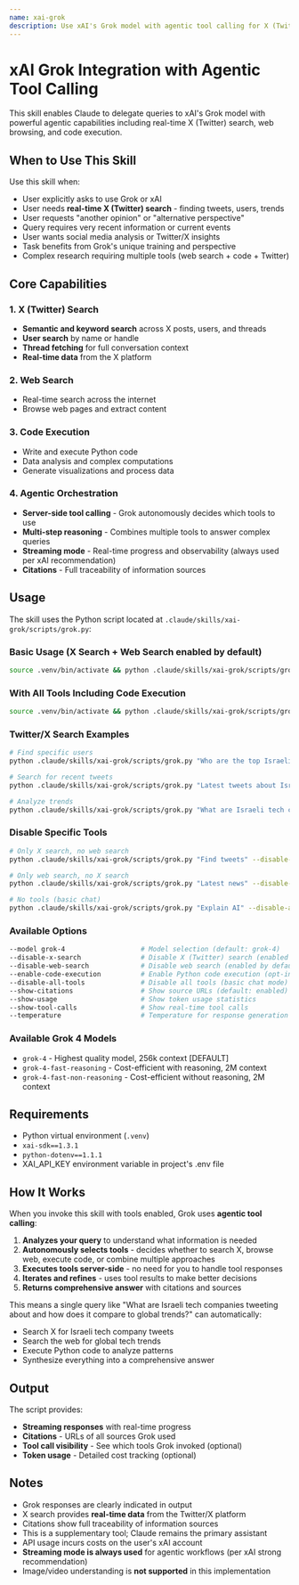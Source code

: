 ```yaml
---
name: xai-grok
description: Use xAI's Grok model with agentic tool calling for X (Twitter) search, web search, code execution, and real-time data access. Invoke when user needs Twitter/X insights, current events, alternative perspectives, or complex multi-step research.
---
```


# xAI Grok Integration with Agentic Tool Calling

This skill enables Claude to delegate queries to xAI's Grok model with powerful agentic capabilities including real-time X (Twitter) search, web browsing, and code execution.

## When to Use This Skill

Use this skill when:
- User explicitly asks to use Grok or xAI
- User needs **real-time X (Twitter) search** - finding tweets, users, trends
- User requests "another opinion" or "alternative perspective"
- Query requires very recent information or current events
- User wants social media analysis or Twitter/X insights
- Task benefits from Grok's unique training and perspective
- Complex research requiring multiple tools (web search + code + Twitter)

## Core Capabilities

### 1. X (Twitter) Search
- **Semantic and keyword search** across X posts, users, and threads
- **User search** by name or handle
- **Thread fetching** for full conversation context
- **Real-time data** from the X platform

### 2. Web Search
- Real-time search across the internet
- Browse web pages and extract content

### 3. Code Execution
- Write and execute Python code
- Data analysis and complex computations
- Generate visualizations and process data

### 4. Agentic Orchestration
- **Server-side tool calling** - Grok autonomously decides which tools to use
- **Multi-step reasoning** - Combines multiple tools to answer complex queries
- **Streaming mode** - Real-time progress and observability (always used per xAI recommendation)
- **Citations** - Full traceability of information sources

## Usage

The skill uses the Python script located at `.claude/skills/xai-grok/scripts/grok.py`:

### Basic Usage (X Search + Web Search enabled by default)

```bash
source .venv/bin/activate && python .claude/skills/xai-grok/scripts/grok.py "Find recent tweets from Israeli tech nano-influencers"
```

### With All Tools Including Code Execution

```bash
source .venv/bin/activate && python .claude/skills/xai-grok/scripts/grok.py "Analyze tech trends with charts" --enable-code-execution
```

### Twitter/X Search Examples

```bash
# Find specific users
python .claude/skills/xai-grok/scripts/grok.py "Who are the top Israeli tech influencers on X?"

# Search for recent tweets
python .claude/skills/xai-grok/scripts/grok.py "Latest tweets about Israeli startups"

# Analyze trends
python .claude/skills/xai-grok/scripts/grok.py "What are Israeli tech companies tweeting about today?"
```

### Disable Specific Tools

```bash
# Only X search, no web search
python .claude/skills/xai-grok/scripts/grok.py "Find tweets" --disable-web-search

# Only web search, no X search
python .claude/skills/xai-grok/scripts/grok.py "Latest news" --disable-x-search

# No tools (basic chat)
python .claude/skills/xai-grok/scripts/grok.py "Explain AI" --disable-all-tools
```

### Available Options

```bash
--model grok-4                   # Model selection (default: grok-4)
--disable-x-search               # Disable X (Twitter) search (enabled by default)
--disable-web-search             # Disable web search (enabled by default)
--enable-code-execution          # Enable Python code execution (opt-in)
--disable-all-tools              # Disable all tools (basic chat mode)
--show-citations                 # Show source URLs (default: enabled)
--show-usage                     # Show token usage statistics
--show-tool-calls                # Show real-time tool calls
--temperature                    # Temperature for response generation (default: 0.7)
```

### Available Grok 4 Models

- `grok-4` - Highest quality model, 256k context [DEFAULT]
- `grok-4-fast-reasoning` - Cost-efficient with reasoning, 2M context
- `grok-4-fast-non-reasoning` - Cost-efficient without reasoning, 2M context

## Requirements

- Python virtual environment (`.venv`)
- `xai-sdk==1.3.1`
- `python-dotenv==1.1.1`
- XAI_API_KEY environment variable in project's .env file

## How It Works

When you invoke this skill with tools enabled, Grok uses **agentic tool calling**:

1. **Analyzes your query** to understand what information is needed
2. **Autonomously selects tools** - decides whether to search X, browse web, execute code, or combine multiple approaches
3. **Executes tools server-side** - no need for you to handle tool responses
4. **Iterates and refines** - uses tool results to make better decisions
5. **Returns comprehensive answer** with citations and sources

This means a single query like "What are Israeli tech companies tweeting about and how does it compare to global trends?" can automatically:
- Search X for Israeli tech company tweets
- Search the web for global tech trends
- Execute Python code to analyze patterns
- Synthesize everything into a comprehensive answer

## Output

The script provides:
- **Streaming responses** with real-time progress
- **Citations** - URLs of all sources Grok used
- **Tool call visibility** - See which tools Grok invoked (optional)
- **Token usage** - Detailed cost tracking (optional)

## Notes

- Grok responses are clearly indicated in output
- X search provides **real-time data** from the Twitter/X platform
- Citations show full traceability of information sources
- This is a supplementary tool; Claude remains the primary assistant
- API usage incurs costs on the user's xAI account
- **Streaming mode is always used** for agentic workflows (per xAI strong recommendation)
- Image/video understanding is **not supported** in this implementation
